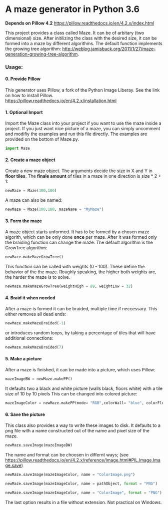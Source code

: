 # A maze generator in Python 3.6 

**Depends on Pillow 4.2** https://pillow.readthedocs.io/en/4.2.x/index.html

This project provides a class called Maze. It can be of arbitary (two dimensional) size. 
After initilizing the class with the desired size, it can be formed into a maze by different algorithms. 
The default function implements the growing tree algorithm:
http://weblog.jamisbuck.org/2011/1/27/maze-generation-growing-tree-algorithm.


### Usage:

#### 0. Provide Pillow
This generator uses Pillow, a fork of the Python Image Liberay. See the link on how to install Pillow.
https://pillow.readthedocs.io/en/4.2.x/installation.html

#### 1. Optional Import
Import the Maze class into your project if you want to use the maze inside a project. If you 
just want nice picture of a maze, you can simply uncomment and modifiy the examples and run this file directly. 
The examples are provided on the bottom of Maze.py.
```python    
import Maze
```
#### 2. Create a maze object
Create a new maze object. The arguments decide the size in X and Y in **floor tiles**.
The **finale amount** of tiles in a maze in one direction is size * 2 + 1:
```python      
newMaze = Maze(100,100)
```      
A maze can also be named:
```python      
newMaze = Maze(100,100, mazeName = "MyMaze")
```    

#### 3. Form the maze
A maze object starts unformed. It has to be formed by a chosen maze algorith, which can be
only done **once** per maze. After it was formed only the braiding function can change the maze.
The default algorithm is the GrowTree algorithm:
```python  
newMaze.makeMazeGrowTree()
``` 
This function can be called with weights (0 - 100). These define the behavior of the the maze.
Roughly speaking, the higher both weights are, the harder the maze is to solve.
```python
newMaze.makeMazeGrowTree(weightHigh = 89, weightLow = 32)
```

#### 4. Braid it when needed
After a maze is formed it can be braided, multiple time if neccessary.
This either removes all dead ends:
```python    
newMaze.makeMazeBraided(-1)
```    
or introduces random loops, by taking a percentage of tiles that will have additional connections:
```python    
newMaze.makeMazeBraided(7)
```

#### 5. Make a picture
After a maze is finished, it can be made into a picture, which uses Pillow:
```python
mazeImageBW = newMaze.makePP()
```    
It defaults two a black and white picture (walls black, floors white) with a tile size of 
10 by 10 pixels
This can be changed into colored picture:
```python    
mazeImageColor = newMaze.makePP(mode= "RGB",colorWall= "blue", colorFloor= (100,0,255), pixelSizeOfTile= 3)
```

#### 6. Save the picture
This class also provides a way to write these images to disk.
It defaults to a png file with a name constructed out of the name and pixel size of the maze.
```python
newMaze.saveImage(mazeImageBW)
```   
The name and format can be choosen in differnt ways;
(see https://pillow.readthedocs.io/en/4.2.x/reference/Image.html#PIL.Image.Image.save)
```python
newMaze.saveImage(mazeImageColor, name = "ColorImage.png")

newMaze.saveImage(mazeImageColor, name = pathObject, format = "PNG")

newMaze.saveImage(mazeImageColor, name = "ColorImage", format = "PNG")
```
The last option results in a file without extension. Not practical on Windows.
        
        
    
    
